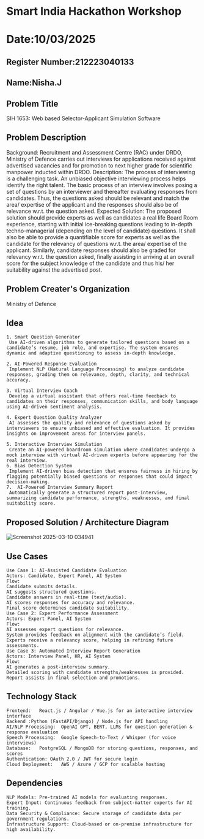 # Smart India Hackathon Workshop
# Date:10/03/2025
## Register Number:212223040133
## Name:Nisha.J
## Problem Title
SIH 1653: Web based Selector-Applicant Simulation Software
## Problem Description
Background: Recruitment and Assessment Centre (RAC) under DRDO, Ministry of Defence carries out interviews for applications received against advertised vacancies and for promotion to next higher grade for scientific manpower inducted within DRDO. Description: The process of interviewing is a challenging task. An unbiased objective interviewing process helps identify the right talent. The basic process of an interview involves posing a set of questions by an interviewer and thereafter evaluating responses from candidates. Thus, the questions asked should be relevant and match the area/ expertise of the applicant and the responses should also be of relevance w.r.t. the question asked. Expected Solution: The proposed solution should provide experts as well as candidates a real life Board Room experience, starting with initial ice-breaking questions leading to in-depth techno-managerial (depending on the level of candidate) questions. It shall also be able to provide a quantifiable score for experts as well as the candidate for the relevancy of questions w.r.t. the area/ expertise of the applicant. Similarly, candidate responses should also be graded for relevancy w.r.t. the question asked, finally assisting in arriving at an overall score for the subject knowledge of the candidate and thus his/ her suitability against the advertised post.

## Problem Creater's Organization
Ministry of Defence

## Idea
```
1. Smart Question Generator
 Use AI-driven algorithms to generate tailored questions based on a candidate’s resume, job role, and expertise. The system ensures dynamic and adaptive questioning to assess in-depth knowledge.

2. AI-Powered Response Evaluation
 Implement NLP (Natural Language Processing) to analyze candidate responses, grading them on relevance, depth, clarity, and technical accuracy.

3. Virtual Interview Coach
 Develop a virtual assistant that offers real-time feedback to candidates on their responses, communication skills, and body language using AI-driven sentiment analysis.

4. Expert Question Quality Analyzer
 AI assesses the quality and relevance of questions asked by interviewers to ensure unbiased and effective evaluation. It provides insights on improvement areas for interview panels.

5. Interactive Interview Simulation
 Create an AI-powered boardroom simulation where candidates undergo a mock interview with virtual AI-driven experts before appearing for the real interview.
6. Bias Detection System
 Implement AI-driven bias detection that ensures fairness in hiring by flagging potentially biased questions or responses that could impact decision-making.
7.  AI-Powered Interview Summary Report
 Automatically generate a structured report post-interview, summarizing candidate performance, strengths, weaknesses, and final suitability score.
```

## Proposed Solution / Architecture Diagram
![Screenshot 2025-03-10 034941](https://github.com/user-attachments/assets/ae059965-40a3-4140-aadb-c910c8b554ec)





## Use Cases
```
Use Case 1: AI-Assisted Candidate Evaluation
Actors: Candidate, Expert Panel, AI System
Flow:
Candidate submits details.
AI suggests structured questions.
Candidate answers in real-time (text/audio).
AI scores responses for accuracy and relevance.
Final score determines candidate suitability.
Use Case 2: Expert Performance Assessment
Actors: Expert Panel, AI System
Flow:
AI assesses expert questions for relevance.
System provides feedback on alignment with the candidate’s field.
Experts receive a relevancy score, helping in refining future assessments.
Use Case 3: Automated Interview Report Generation
Actors: Interview Panel, HR, AI System
Flow:
AI generates a post-interview summary.
Detailed scoring with candidate strengths/weaknesses is provided.
Report assists in final selection and promotions.

```



## Technology Stack
```
Frontend:	React.js / Angular / Vue.js for an interactive interview interface
Backend	:Python (FastAPI/Django) / Node.js for API handling
AI/NLP Processing:	OpenAI GPT, BERT, LLMs for question generation & response evaluation
Speech Processing:	Google Speech-to-Text / Whisper (for voice interviews)
Database:	PostgreSQL / MongoDB for storing questions, responses, and scores
Authentication:	OAuth 2.0 / JWT for secure login
Cloud Deployment:	AWS / Azure / GCP for scalable hosting
```


## Dependencies
```
NLP Models: Pre-trained AI models for evaluating responses.
Expert Input: Continuous feedback from subject-matter experts for AI training.
Data Security & Compliance: Secure storage of candidate data per government regulations.
Infrastructure Support: Cloud-based or on-premise infrastructure for high availability.
```

